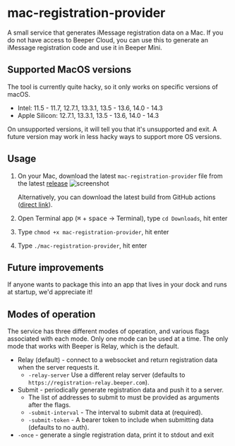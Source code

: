 # mac-registration-provider
A small service that generates iMessage registration data on a Mac. If you do
not have access to Beeper Cloud, you can use this to generate an iMessage
registration code and use it in Beeper Mini.

## Supported MacOS versions
The tool is currently quite hacky, so it only works on specific versions of macOS.

* Intel: 11.5 - 11.7, 12.7.1, 13.3.1, 13.5 - 13.6, 14.0 - 14.3
* Apple Silicon: 12.7.1, 13.3.1, 13.5 - 13.6, 14.0 - 14.3

On unsupported versions, it will tell you that it's unsupported and exit.
A future version may work in less hacky ways to support more OS versions.

## Usage
1. On your Mac, download the latest `mac-registration-provider` file from the
   latest [release](https://github.com/beeper/mac-registration-provider/releases)
   ![screenshot](https://github.com/beeper/mac-registration-provider/assets/1048265/4a419ae1-8996-4af4-876e-5723db088816)

   Alternatively, you can download the latest build from GitHub actions
   ([direct link](https://nightly.link/beeper/mac-registration-provider/workflows/go/main/mac-registration-provider-universal.zip)).
2. Open Terminal app (<kbd>⌘</kbd> + <kbd>space</kbd> -> Terminal), type `cd Downloads`, hit enter
3. Type `chmod +x mac-registration-provider`, hit enter
4. Type `./mac-registration-provider`, hit enter

## Future improvements
If anyone wants to package this into an app that lives in your dock and runs at startup, we'd appreciate it!

## Modes of operation
The service has three different modes of operation, and various flags associated
with each mode. Only one mode can be used at a time. The only mode that works
with Beeper is Relay, which is the default.

* Relay (default) - connect to a websocket and return registration data when the server requests it.
  * `-relay-server` Use a different relay server (defaults to `https://registration-relay.beeper.com`).
* Submit - periodically generate registration data and push it to a server.
  * The list of addresses to submit to must be provided as arguments after the flags.
  * `-submit-interval` - The interval to submit data at (required).
  * `-submit-token` - A bearer token to include when submitting data (defaults to no auth).
* `-once` - generate a single registration data, print it to stdout and exit
